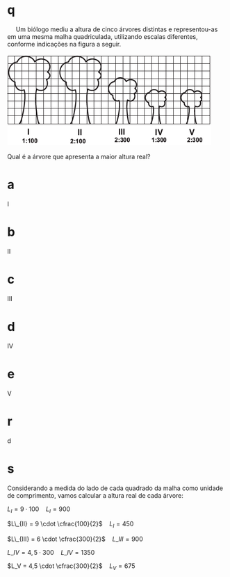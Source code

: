 # q
     Um biólogo mediu a altura de cinco árvores distintas e representou-as em uma mesma malha quadriculada, utilizando escalas diferentes, conforme indicações na figura a seguir.

![](24750916-96f8-52a6-9182-c4dbcf9a0c4e.png)

Qual é a árvore que apresenta a maior altura real?

# a
I

# b
II

# c
III

# d
IV

# e
V

# r
d

# s
Considerando a medida do lado de cada quadrado da malha como unidade de comprimento, vamos calcular a altura real de cada árvore:

$L_I = 9 \cdot 100$    $L_I = 900$

$L\_{II} = 9 \cdot \cfrac{100}{2}$    $L_I = 450$

$L\_{III} = 6 \cdot \cfrac{300}{2}$    $L\_{III} = 900$

$L\_{IV} = 4,5 \cdot 300$    $L\_{IV} = 1350$

$L_V = 4,5 \cdot \cfrac{300}{2}$    $L_V = 675$
